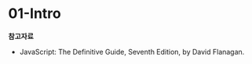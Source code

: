 # 01-Intro

**참고자료**

* JavaScript: The Definitive Guide, Seventh Edition, by David Flanagan.&#x20;

